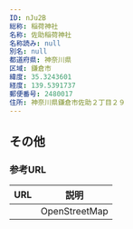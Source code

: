 ```yaml
---
ID: nJu2B
総称: 稲荷神社
名称: 佐助稲荷神社
名称読み: null
別名: null
都道府県: 神奈川県
区域: 鎌倉市
緯度: 35.3243601
経度: 139.5391737
郵便番号: 2480017
住所: 神奈川県鎌倉市佐助２丁目２９
---
```


## その他

### 参考URL

| URL | 説明          |
| --- | ------------- |
|     | OpenStreetMap |
